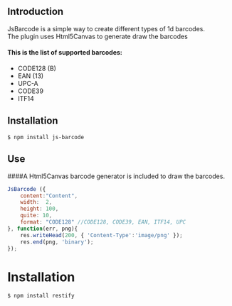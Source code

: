 Introduction
----
JsBarcode is a simple way to create different types of 1d barcodes.  
The plugin uses Html5Canvas to generate draw the barcodes

#### This is the list of supported barcodes:
*  CODE128 (B)
*  EAN (13)
*  UPC-A
*  CODE39
*  ITF14

Installation
----
`$ npm install js-barcode`

Use
----
####A Html5Canvas barcode generator is included to draw the barcodes.
````javascript
JsBarcode ({
	content:"Content",
	width:	2,
	height:	100,
	quite: 10,
	format:	"CODE128" //CODE128, CODE39, EAN, ITF14, UPC
}, function(err, png){
	res.writeHead(200, { 'Content-Type':'image/png' });
	res.end(png, 'binary');
});
````

# Installation

    $ npm install restify
